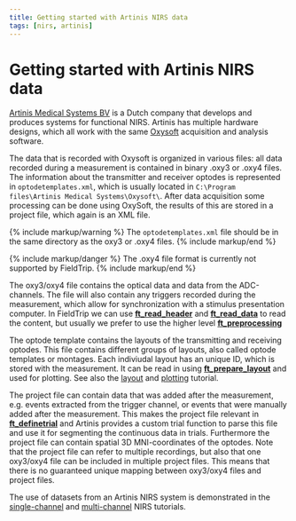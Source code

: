 ```yaml
---
title: Getting started with Artinis NIRS data
tags: [nirs, artinis]
---
```


# Getting started with Artinis NIRS data

[Artinis Medical Systems BV](http://www.artinis.com/) is a Dutch company that develops and produces systems for functional NIRS. Artinis has multiple hardware designs, which all work with the same [Oxysoft](http://www.artinis.com/oxysoft) acquisition and analysis software.

The data that is recorded with Oxysoft is organized in various files: all data recorded during a measurement is contained in binary .oxy3 or .oxy4 files. The information about the transmitter and receiver optodes is represented in  `optodetemplates.xml`, which is usually located in `C:\Program files\Artinis Medical Systems\Oxysoft\`. After data acquisition some processing can be done using OxySoft, the results of this are stored in a project file, which again is an XML file.

{% include markup/warning %}
The `optodetemplates.xml` file should be in the same directory as the oxy3 or .oxy4 files.
{% include markup/end %}

{% include markup/danger %}
The .oxy4 file format is currently not supported by FieldTrip.
{% include markup/end %}

The oxy3/oxy4 file contains the optical data and data from the ADC-channels. The file will also contain any triggers recorded during the measurement, which allow for synchronization with a stimulus presentation computer. In FieldTrip we can use **[ft_read_header](/reference/ft_read_header)** and **[ft_read_data](/reference/ft_read_data)** to read the content, but usually we prefer to use the higher level **[ft_preprocessing](/reference/ft_preprocessing)**

The optode template contains the layouts of the transmitting and receiving optodes. This file contains different groups of layouts, also called optode templates or montages. Each indiviudal layout has an unique ID, which is stored with the measurement. It can be read in using **[ft_prepare_layout](/reference/ft_prepare_layout)** and used for plotting. See also the [layout](/tutorial/layout) and [plotting](/tutorial/plotting) tutorial.

The project file can contain data that was added after the measurement, e.g. events extracted from the trigger channel, or events that were manually added after the measurement. This makes the project file relevant in **[ft_definetrial](/reference/ft_definetrial)** and Artinis provides a custom trial function to parse this file and use it for segmenting the continuous data in trials. Furthermore the project file can contain spatial 3D MNI-coordinates of the optodes. Note that the project file can refer to multiple recordings, but also that one oxy3/oxy4 file can be included in multiple project files. This means that there is no guaranteed unique mapping between oxy3/oxy4 files and project files.

The use of datasets from an Artinis NIRS system is demonstrated in the [single-channel](/tutorial/nirs_singlechannel) and [multi-channel](/tutorial/nirs_multichannel) NIRS tutorials.
